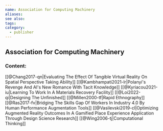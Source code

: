 ```yaml
---
name: Association for Computing Machinery
aliases:
see also:
tags:
category:
  - publisher
---
```


## Association for Computing Machinery

### Content:
[[@Chang2017-qn|Evaluating The Effect Of Tangible Virtual Reality On Spatial Perspective Taking Ability]]
[[@Kambhampati2021-lr|Polanyi's Revenge And AI's New Romance With Tacit Knowledge]]
[[@Kyriacou2021-iu|Learning To Work In A Materials Recovery Facility]]
[[@Loi2022-qi|Designing The Unfinished]]
[[@Millen2000-tf|Rapid Ethnography]]
[[@Ras2017-fv|Bridging The Skills Gap Of Workers In Industry 4.0 By Human Performance Augmentation Tools]]
[[@Vasilevski2019-cl|Optimizing Augmented Reality Outcomes In A Gamified Place Experience Application Through Design Science Research]]
[[@Wing2006-tj|Computational Thinking]]